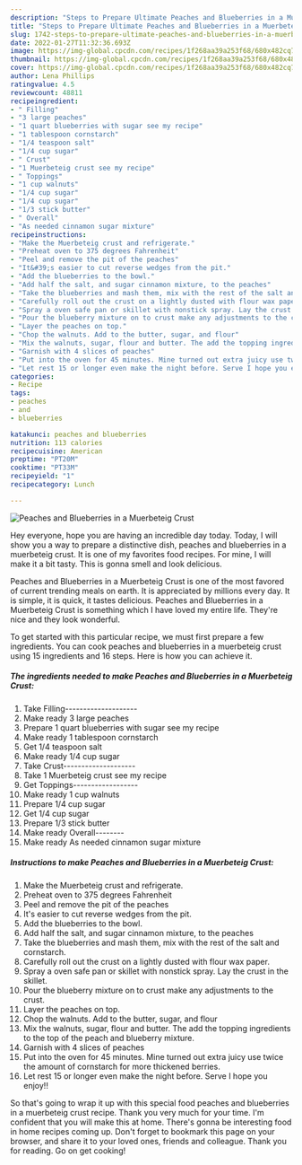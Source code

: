 ```yaml
---
description: "Steps to Prepare Ultimate Peaches and Blueberries in a Muerbeteig Crust"
title: "Steps to Prepare Ultimate Peaches and Blueberries in a Muerbeteig Crust"
slug: 1742-steps-to-prepare-ultimate-peaches-and-blueberries-in-a-muerbeteig-crust
date: 2022-01-27T11:32:36.693Z
image: https://img-global.cpcdn.com/recipes/1f268aa39a253f68/680x482cq70/peaches-and-blueberries-in-a-muerbeteig-crust-recipe-main-photo.jpg
thumbnail: https://img-global.cpcdn.com/recipes/1f268aa39a253f68/680x482cq70/peaches-and-blueberries-in-a-muerbeteig-crust-recipe-main-photo.jpg
cover: https://img-global.cpcdn.com/recipes/1f268aa39a253f68/680x482cq70/peaches-and-blueberries-in-a-muerbeteig-crust-recipe-main-photo.jpg
author: Lena Phillips
ratingvalue: 4.5
reviewcount: 48811
recipeingredient:
- " Filling"
- "3 large peaches"
- "1 quart blueberries with sugar see my recipe"
- "1 tablespoon cornstarch"
- "1/4 teaspoon salt"
- "1/4 cup sugar"
- " Crust"
- "1 Muerbeteig crust see my recipe"
- " Toppings"
- "1 cup walnuts"
- "1/4 cup sugar"
- "1/4 cup sugar"
- "1/3 stick butter"
- " Overall"
- "As needed cinnamon sugar mixture"
recipeinstructions:
- "Make the Muerbeteig crust and refrigerate."
- "Preheat oven to 375 degrees Fahrenheit"
- "Peel and remove the pit of the peaches"
- "It&#39;s easier to cut reverse wedges from the pit."
- "Add the blueberries to the bowl."
- "Add half the salt, and sugar cinnamon mixture, to the peaches"
- "Take the blueberries and mash them, mix with the rest of the salt and cornstarch."
- "Carefully roll out the crust on a lightly dusted with flour wax paper."
- "Spray a oven safe pan or skillet with nonstick spray. Lay the crust in the skillet."
- "Pour the blueberry mixture on to crust make any adjustments to the crust."
- "Layer the peaches on top."
- "Chop the walnuts. Add to the butter, sugar, and flour"
- "Mix the walnuts, sugar, flour and butter. The add the topping ingredients to the top of the peach and blueberry mixture."
- "Garnish with 4 slices of peaches"
- "Put into the oven for 45 minutes. Mine turned out extra juicy use twice the amount of cornstarch for more thickened berries."
- "Let rest 15 or longer even make the night before. Serve I hope you enjoy!!"
categories:
- Recipe
tags:
- peaches
- and
- blueberries

katakunci: peaches and blueberries 
nutrition: 113 calories
recipecuisine: American
preptime: "PT20M"
cooktime: "PT33M"
recipeyield: "1"
recipecategory: Lunch

---
```



![Peaches and Blueberries in a Muerbeteig Crust](https://img-global.cpcdn.com/recipes/1f268aa39a253f68/680x482cq70/peaches-and-blueberries-in-a-muerbeteig-crust-recipe-main-photo.jpg)

Hey everyone, hope you are having an incredible day today. Today, I will show you a way to prepare a distinctive dish, peaches and blueberries in a muerbeteig crust. It is one of my favorites food recipes. For mine, I will make it a bit tasty. This is gonna smell and look delicious.

Peaches and Blueberries in a Muerbeteig Crust is one of the most favored of current trending meals on earth. It is appreciated by millions every day. It is simple, it is quick, it tastes delicious. Peaches and Blueberries in a Muerbeteig Crust is something which I have loved my entire life. They're nice and they look wonderful.




To get started with this particular recipe, we must first prepare a few ingredients. You can cook peaches and blueberries in a muerbeteig crust using 15 ingredients and 16 steps. Here is how you can achieve it.

<!--inarticleads1-->

##### The ingredients needed to make Peaches and Blueberries in a Muerbeteig Crust:

1. Take  Filling--------------------
1. Make ready 3 large peaches
1. Prepare 1 quart blueberries with sugar see my recipe
1. Make ready 1 tablespoon cornstarch
1. Get 1/4 teaspoon salt
1. Make ready 1/4 cup sugar
1. Take  Crust--------------------
1. Take 1 Muerbeteig crust see my recipe
1. Get  Toppings------------------
1. Make ready 1 cup walnuts
1. Prepare 1/4 cup sugar
1. Get 1/4 cup sugar
1. Prepare 1/3 stick butter
1. Make ready  Overall--------
1. Make ready As needed cinnamon sugar mixture




<!--inarticleads2-->

##### Instructions to make Peaches and Blueberries in a Muerbeteig Crust:

1. Make the Muerbeteig crust and refrigerate.
1. Preheat oven to 375 degrees Fahrenheit
1. Peel and remove the pit of the peaches
1. It&#39;s easier to cut reverse wedges from the pit.
1. Add the blueberries to the bowl.
1. Add half the salt, and sugar cinnamon mixture, to the peaches
1. Take the blueberries and mash them, mix with the rest of the salt and cornstarch.
1. Carefully roll out the crust on a lightly dusted with flour wax paper.
1. Spray a oven safe pan or skillet with nonstick spray. Lay the crust in the skillet.
1. Pour the blueberry mixture on to crust make any adjustments to the crust.
1. Layer the peaches on top.
1. Chop the walnuts. Add to the butter, sugar, and flour
1. Mix the walnuts, sugar, flour and butter. The add the topping ingredients to the top of the peach and blueberry mixture.
1. Garnish with 4 slices of peaches
1. Put into the oven for 45 minutes. Mine turned out extra juicy use twice the amount of cornstarch for more thickened berries.
1. Let rest 15 or longer even make the night before. Serve I hope you enjoy!!




So that's going to wrap it up with this special food peaches and blueberries in a muerbeteig crust recipe. Thank you very much for your time. I'm confident that you will make this at home. There's gonna be interesting food in home recipes coming up. Don't forget to bookmark this page on your browser, and share it to your loved ones, friends and colleague. Thank you for reading. Go on get cooking!
